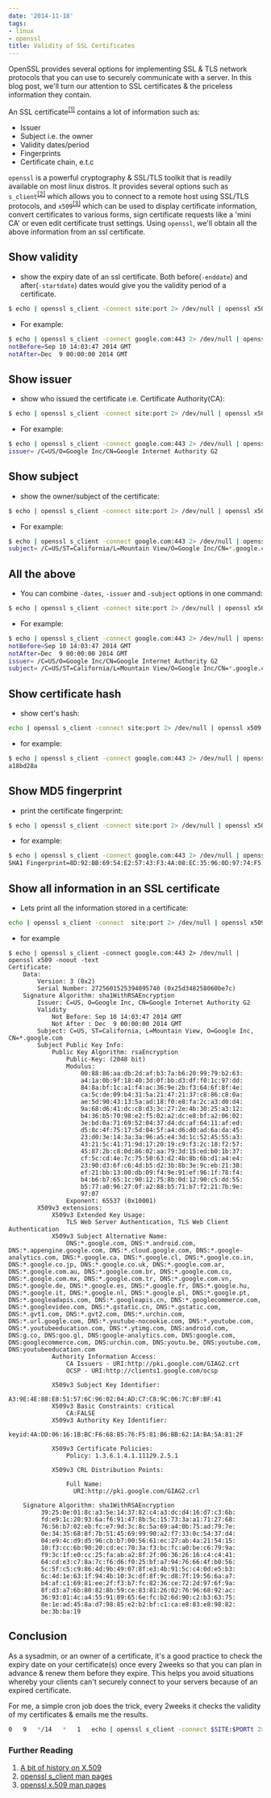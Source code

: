 ```yaml
---
date: '2014-11-18'
tags:
- linux
- openssl
title: Validity of SSL Certificates
---
```


OpenSSL provides several options for implementing SSL & TLS network protocols that you can use to securely communicate with a server. In this blog post, we'll turn our attention to SSL certificates & the priceless information they contain.
<!--more-->

An SSL certificate<sup>[[1]](http://en.wikipedia.org/wiki/X.509)</sup> contains a lot of information such as:

- Issuer
- Subject i.e. the owner
- Validity dates/period
- Fingerprints
- Certificate chain, e.t.c

`openssl` is a powerful cryptography & SSL/TLS toolkit that is readily available on most linux distros. It provides several options such as `s_client`<sup>[[2]](https://www.openssl.org/docs/apps/s_client.html)</sup> which allows you to connect to a remote host using SSL/TLS protocols, and `x509`<sup>[[3]](https://www.openssl.org/docs/apps/x509.html)</sup> which can be used to display certificate information, convert certificates to various forms, sign certificate requests like a 'mini CA' or even edit certificate trust settings. Using `openssl`, we'll obtain all the above information from an ssl certificate.


## Show validity

- show the expiry date of an ssl certificate. Both before(`-enddate`) and after(`-startdate`) dates would give you the validity period of a certificate.
```sh
$ echo | openssl s_client -connect site:port 2> /dev/null | openssl x509 -noout -dates
```

- For example:
```sh
$ echo | openssl s_client -connect google.com:443 2> /dev/null | openssl x509 -noout -dates
notBefore=Sep 10 14:03:47 2014 GMT
notAfter=Dec  9 00:00:00 2014 GMT
```

## Show issuer

- show who issued the certificate i.e. Certificate Authority(CA):
```sh
$ echo | openssl s_client -connect site:port 2> /dev/null | openssl x509 -noout -issuer
```

- For example:
```sh
$ echo | openssl s_client -connect google.com:443 2> /dev/null | openssl x509 -noout -issuer
issuer= /C=US/O=Google Inc/CN=Google Internet Authority G2
```

## Show subject

- show the owner/subject of the certificate:
```sh
$ echo | openssl s_client -connect site:port 2> /dev/null | openssl x509 -noout -subject
```

- For example:
```sh
$ echo | openssl s_client -connect google.com:443 2> /dev/null | openssl x509 -noout -subject
subject= /C=US/ST=California/L=Mountain View/O=Google Inc/CN=*.google.com
```

## All the above

- You can combine `-dates`, `-issuer` and `-subject` options in one command:
```sh
$ echo | openssl s_client -connect site:port 2> /dev/null | openssl x509 -noout -dates -issuer -subject
```

- For example:
```sh
$ echo | openssl s_client -connect google.com:443 2> /dev/null | openssl x509 -noout -dates -issuer -subject
notBefore=Sep 10 14:03:47 2014 GMT
notAfter=Dec  9 00:00:00 2014 GMT
issuer= /C=US/O=Google Inc/CN=Google Internet Authority G2
subject= /C=US/ST=California/L=Mountain View/O=Google Inc/CN=*.google.com
```

## Show certificate hash

- show cert's hash:
```sh
echo | openssl s_client -connect site:port 2> /dev/null | openssl x509 -noout -hash
```

- for example:
```sh
$ echo | openssl s_client -connect google.com:443 2> /dev/null | openssl x509 -noout -hash
a18bd28a
```

## Show MD5 fingerprint

- print the certificate fingerprint:
```sh
$ echo | openssl s_client -connect site:port 2> /dev/null | openssl x509 -noout -fingerprint
```

- for example:
```sh
$ echo | openssl s_client -connect google.com:443 2> /dev/null | openssl x509 -noout -fingerprint
SHA1 Fingerprint=8D:92:BB:69:54:E2:57:43:F3:4A:08:EC:35:96:0D:97:74:F5:66:6A
```

## Show all information in an SSL certificate

- Lets print all the information stored in a certificate:
```sh
echo | openssl s_client -connect  site:port 2> /dev/null | openssl x509 -noout -text
```

- for example
```
$ echo | openssl s_client -connect google.com:443 2> /dev/null | openssl x509 -noout -text
Certificate:
    Data:
        Version: 3 (0x2)
        Serial Number: 2725601525394095740 (0x25d348258060be7c)
    Signature Algorithm: sha1WithRSAEncryption
        Issuer: C=US, O=Google Inc, CN=Google Internet Authority G2
        Validity
            Not Before: Sep 10 14:03:47 2014 GMT
            Not After : Dec  9 00:00:00 2014 GMT
        Subject: C=US, ST=California, L=Mountain View, O=Google Inc, CN=*.google.com
        Subject Public Key Info:
            Public Key Algorithm: rsaEncryption
                Public-Key: (2048 bit)
                Modulus:
                    00:88:86:aa:db:2d:af:b3:7a:b6:20:99:79:b2:63:
                    a4:1a:0b:9f:18:40:3d:0f:bb:d3:df:f0:1c:97:dd:
                    84:8a:bf:1c:a1:f4:ac:36:9e:2b:f3:64:6f:8f:4e:
                    ca:5c:de:09:b4:31:5a:21:47:21:37:c8:86:c8:0a:
                    ae:5d:90:43:13:5a:ad:18:f0:e8:fa:2c:a3:d0:d4:
                    9a:68:d6:41:dc:c8:d3:3c:27:2e:4b:30:25:a3:12:
                    b4:36:b5:70:98:e2:f5:02:a2:dc:e8:bf:a2:06:02:
                    3e:bd:0a:71:69:52:04:37:d4:dc:af:64:11:af:ed:
                    d5:8c:4f:75:17:5d:04:5f:a4:d6:d0:ad:6a:da:45:
                    23:d0:3e:14:3a:3a:96:a5:e4:3d:1c:52:45:55:a3:
                    43:21:5c:41:71:9d:17:20:19:c9:f3:2c:18:f2:57:
                    45:87:2b:c8:0d:86:02:aa:79:3d:15:ed:b0:1b:37:
                    cf:5c:cd:4e:7c:75:50:63:d2:4b:8b:6b:d1:a4:e4:
                    23:90:d3:6f:c6:4d:b5:d2:3b:8b:3e:9c:eb:21:38:
                    ef:21:bb:13:00:db:09:f4:9e:91:ef:96:1f:78:f4:
                    b4:b6:b7:65:1c:90:12:75:8b:0d:12:90:c5:dd:55:
                    b5:77:a0:96:27:0f:a2:88:b5:71:b7:f2:21:7b:9e:
                    97:07
                Exponent: 65537 (0x10001)
        X509v3 extensions:
            X509v3 Extended Key Usage:
                TLS Web Server Authentication, TLS Web Client Authentication
            X509v3 Subject Alternative Name:
                DNS:*.google.com, DNS:*.android.com, DNS:*.appengine.google.com, DNS:*.cloud.google.com, DNS:*.google-analytics.com, DNS:*.google.ca, DNS:*.google.cl, DNS:*.google.co.in, DNS:*.google.co.jp, DNS:*.google.co.uk, DNS:*.google.com.ar, DNS:*.google.com.au, DNS:*.google.com.br, DNS:*.google.com.co, DNS:*.google.com.mx, DNS:*.google.com.tr, DNS:*.google.com.vn, DNS:*.google.de, DNS:*.google.es, DNS:*.google.fr, DNS:*.google.hu, DNS:*.google.it, DNS:*.google.nl, DNS:*.google.pl, DNS:*.google.pt, DNS:*.googleadapis.com, DNS:*.googleapis.cn, DNS:*.googlecommerce.com, DNS:*.googlevideo.com, DNS:*.gstatic.cn, DNS:*.gstatic.com, DNS:*.gvt1.com, DNS:*.gvt2.com, DNS:*.urchin.com, DNS:*.url.google.com, DNS:*.youtube-nocookie.com, DNS:*.youtube.com, DNS:*.youtubeeducation.com, DNS:*.ytimg.com, DNS:android.com, DNS:g.co, DNS:goo.gl, DNS:google-analytics.com, DNS:google.com, DNS:googlecommerce.com, DNS:urchin.com, DNS:youtu.be, DNS:youtube.com, DNS:youtubeeducation.com
            Authority Information Access:
                CA Issuers - URI:http://pki.google.com/GIAG2.crt
                OCSP - URI:http://clients1.google.com/ocsp

            X509v3 Subject Key Identifier:
                A3:9E:4E:88:E8:51:57:6C:96:02:04:AD:C7:C8:9C:06:7C:BF:BF:41
            X509v3 Basic Constraints: critical
                CA:FALSE
            X509v3 Authority Key Identifier:
                keyid:4A:DD:06:16:1B:BC:F6:68:B5:76:F5:81:B6:BB:62:1A:BA:5A:81:2F

            X509v3 Certificate Policies:
                Policy: 1.3.6.1.4.1.11129.2.5.1

            X509v3 CRL Distribution Points:

                Full Name:
                  URI:http://pki.google.com/GIAG2.crl

    Signature Algorithm: sha1WithRSAEncryption
         39:25:0e:01:8c:a3:5e:14:37:82:c4:a3:dc:d4:16:d7:c3:6b:
         fd:e9:1c:20:93:6a:f6:91:47:8b:5c:15:73:3a:a1:71:27:68:
         76:56:b7:02:eb:fc:e7:9d:3c:8c:5a:69:a4:0b:75:ad:79:7e:
         0e:34:35:68:8f:7b:51:45:69:99:90:a2:f7:33:0c:54:37:d4:
         04:e9:4c:d9:d5:96:cb:b7:00:56:61:ec:27:ab:4a:21:54:15:
         10:f3:cc:6b:90:20:cd:ec:70:3a:f3:bc:fc:a0:be:c6:79:9a:
         f9:3c:1f:e0:cc:25:fa:ab:a2:8f:2f:06:36:26:16:c4:c4:41:
         64:cd:e3:c7:8a:7c:f6:d6:f0:25:bf:a7:94:76:66:4f:b0:56:
         5c:5f:c5:c9:86:4d:9b:49:07:8f:e3:4b:91:5c:c4:0d:e5:b3:
         6c:4d:1e:63:1f:94:4b:10:3c:df:8f:9c:d8:7f:19:56:6a:a7:
         b4:af:c1:69:81:ee:2f:f3:b7:fc:82:36:ce:72:2d:97:6f:9a:
         8f:d3:a7:6b:80:82:8b:59:ce:83:81:26:02:76:96:68:92:ac:
         36:93:01:4c:a4:55:91:89:65:6e:fc:b2:6d:90:c2:b3:63:75:
         8e:1e:ad:45:8a:d7:98:85:e2:b2:bf:c1:ca:e8:83:e8:98:82:
         be:3b:ba:19
```

## Conclusion

As a sysadmin, or an owner of a certificate, it's a good practice to check the expiry date on your certificate(s) once every 2weeks so that you can plan in advance & renew them before they expire. This helps you avoid situations whereby your clients can't securely connect to your servers because of an expired certificate.

For me, a simple cron job does the trick, every 2weeks it checks the validity of my certificates & emails me the results.
```sh
0   9   */14   *   1   echo | openssl s_client -connect $SITE:$PORTt 2> /dev/null | openssl x509 -noout -dates -issuer -subject|  mail -s "Certificate Validity for $SITE" $YOUR_EMAIL
```

### Further Reading

1. [A bit of history on X.509](http://en.wikipedia.org/wiki/X.509)
2. [openssl s_client man pages](https://www.openssl.org/docs/apps/s_client.html)
3. [openssl x.509 man pages](https://www.openssl.org/docs/apps/x509.html)
